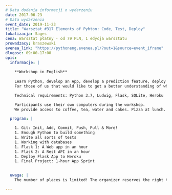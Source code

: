 ```yaml
---
# Data dodania informacji o wydarzeniu
date: 2017-06-23
# Data wydarzenia
event_date: 2019-11-23
title: "Warsztat #317 Elements of Pyhton: Code, Test, Deploy"
lokalizacja: Sages
cena: Warsztat płatny - od 79 PLN, 1 edycja warsztatu
prowadzacy: kraszewski
evenea_link: "https://pythoneng.evenea.pl/?out=1&source=event_iframe"
dlugosc: 09:00-17:00
opis:
  informacje: |
    
    **Workshop in English**
    
    Learn Python, develop an App, develop a prediction feature, deploy the app, all in one day.
    For those of us that would like to get a better understanding of whats possible using a laptop, an internet connection, a programming language, and some tools (IDE, Pytest etc.) in 2019,

    Technical requirements: Python 3.7, Ludwig, Flask, SQLite, Heroku

    Participants use their own computers during the workshop.
    We provide access to coffee, tea, water and cakes. Pizza at lunch. 

  program: |

    1. Git: Init, Add, Commit, Push, Pull & More! 
    1. Enough Python to build something
    1. Write all sorts of tests
    1. Working with databases
    1. Flask 1: A Web app in an hour 
    1. Flask 2: A Rest API in an hour
    1. Deploy Flask App to Heroku
    1. Final Project: 1-hour App Sprint
    

  uwaga: |
    The number of places is limited! The organizer reserves the right to change the location of the event. The organizer reserves the right to cancel the event in case of lack a minimum number of participants.

---
```

